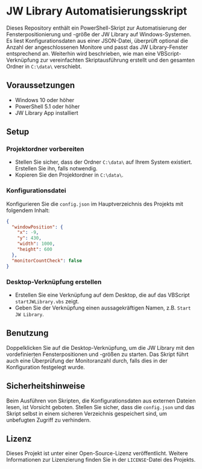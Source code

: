 # JW Library Automatisierungsskript

Dieses Repository enthält ein PowerShell-Skript zur Automatisierung der Fensterpositionierung und -größe der JW Library auf Windows-Systemen. Es liest Konfigurationsdaten aus einer JSON-Datei, überprüft optional die Anzahl der angeschlossenen Monitore und passt das JW Library-Fenster entsprechend an. Weiterhin wird beschrieben, wie man eine VBScript-Verknüpfung zur vereinfachten Skriptausführung erstellt und den gesamten Ordner in `C:\data\` verschiebt.

## Voraussetzungen

- Windows 10 oder höher
- PowerShell 5.1 oder höher
- JW Library App installiert

## Setup

### Projektordner vorbereiten

- Stellen Sie sicher, dass der Ordner `C:\data\` auf Ihrem System existiert. Erstellen Sie ihn, falls notwendig.
- Kopieren Sie den Projektordner in `C:\data\`.

### Konfigurationsdatei

Konfigurieren Sie die `config.json` im Hauptverzeichnis des Projekts mit folgendem Inhalt:

```json
{
  "windowPosition": {
    "x": -9,
    "y": 430,
    "width": 1000,
    "height": 600
  },
  "monitorCountCheck": false
}
```
### Desktop-Verknüpfung erstellen

- Erstellen Sie eine Verknüpfung auf dem Desktop, die auf das VBScript `startJWLibrary.vbs` zeigt.
- Geben Sie der Verknüpfung einen aussagekräftigen Namen, z.B. `Start JW Library`.

## Benutzung

Doppelklicken Sie auf die Desktop-Verknüpfung, um die JW Library mit den vordefinierten Fensterpositionen und -größen zu starten. Das Skript führt auch eine Überprüfung der Monitoranzahl durch, falls dies in der Konfiguration festgelegt wurde.

## Sicherheitshinweise

Beim Ausführen von Skripten, die Konfigurationsdaten aus externen Dateien lesen, ist Vorsicht geboten. Stellen Sie sicher, dass die `config.json` und das Skript selbst in einem sicheren Verzeichnis gespeichert sind, um unbefugten Zugriff zu verhindern.

## Lizenz

Dieses Projekt ist unter einer Open-Source-Lizenz veröffentlicht. Weitere Informationen zur Lizenzierung finden Sie in der `LICENSE`-Datei des Projekts.

